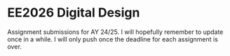 # EE2026 Digital Design

Assignment submissions for AY 24/25.
I will hopefully remember to update once in a while.
I will only push once the deadline for each assignment is over.